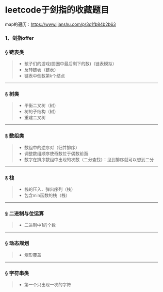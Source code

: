 # leetcode于剑指的收藏题目

map的遍历：https://www.jianshu.com/p/3d1fb84b2b63



### 1、剑指offer

### &sect; 链表类

> - 孩子们的游戏(圆圈中最后剩下的数)（链表模拟）
> - 反转链表（链表）
> - 链表中倒数第k个结点

------



### &sect; 树类

> - 平衡二叉树（树）
> - 树的子结构（树）
> - 重建二叉树

------



### &sect; 数组类

> - 数组中的逆序对（归并排序）
> - 调整数组顺序使奇数位于偶数前面
> - 数字在排序数组中出现的次数（二分查找）：见到排序就可以想到二分

------



### &sect; 栈

> - 栈的压入、弹出序列（栈）
> - 包含min函数的栈（栈）

------



### &sect; 二进制与位运算

> - 二进制中1的个数

------



### &sect; 动态规划

> - 矩形覆盖

------



### &sect; 字符串类

> - 第一个只出现一次的字符